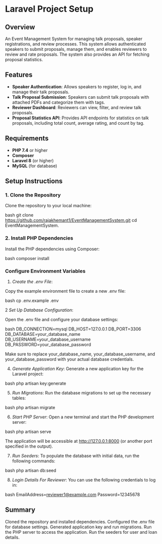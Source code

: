 # Laravel Project Setup

## Overview

An Event Management System for managing talk proposals, speaker registrations, and review processes. This system allows authenticated speakers to submit proposals, manage them, and enables reviewers to review and rate proposals. The system also provides an API for fetching proposal statistics.

## Features

- **Speaker Authentication**: Allows speakers to register, log in, and manage their talk proposals.
- **Talk Proposal Submission**: Speakers can submit talk proposals with attached PDFs and categorize them with tags.
- **Reviewer Dashboard**: Reviewers can view, filter, and review talk proposals.
- **Proposal Statistics API**: Provides API endpoints for statistics on talk proposals, including total count, average rating, and count by tag.


## Requirements

- **PHP 7.4** or higher
- **Composer**
- **Laravel 8** (or higher)
- **MySQL** (for database)

## Setup Instructions

### 1. Clone the Repository

Clone the repository to your local machine:

bash
git clone https://github.com/rajakhemant1/EventManagementSystem.git
cd EventManagementSystem.

### 2. Install PHP Dependencies

Install the PHP dependencies using Composer:

bash
composer install


### Configure Environment Variables

1. *Create the .env File*:

Copy the example environment file to create a new .env file:

bash
cp .env.example .env


2 *Set Up Database Configuration*:

Open the .env file and configure your database settings:

bash
DB_CONNECTION=mysql
DB_HOST=127.0.0.1
DB_PORT=3306
DB_DATABASE=your_database_name
DB_USERNAME=your_database_username
DB_PASSWORD=your_database_password


Make sure to replace your_database_name, your_database_username, and your_database_password with your actual database credentials.

4. *Generate Application Key*:
Generate a new application key for the Laravel project:

bash
php artisan key:generate

5. *Run Migrations*:
Run the database migrations to set up the necessary tables:

bash
php artisan migrate

6. *Start PHP Server*:
Open a new terminal and start the PHP development server:

bash
php artisan serve

The application will be accessible at http://127.0.0.1:8000 (or another port specified in the output).

7. *Run Seeders*:
To populate the database with initial data, run the following commands:

bash
php artisan db:seed 


8. *Login Details For Reviewer*:
You can use the following credentials to log in:

bash
EmailAddress=reviewer1@example.com
Password=12345678


## Summary
Cloned the repository and installed dependencies.
Configured the .env file for database settings.
Generated application key and run migrations.
Run the PHP server to access the application.
Run the seeders for user and loan details.
